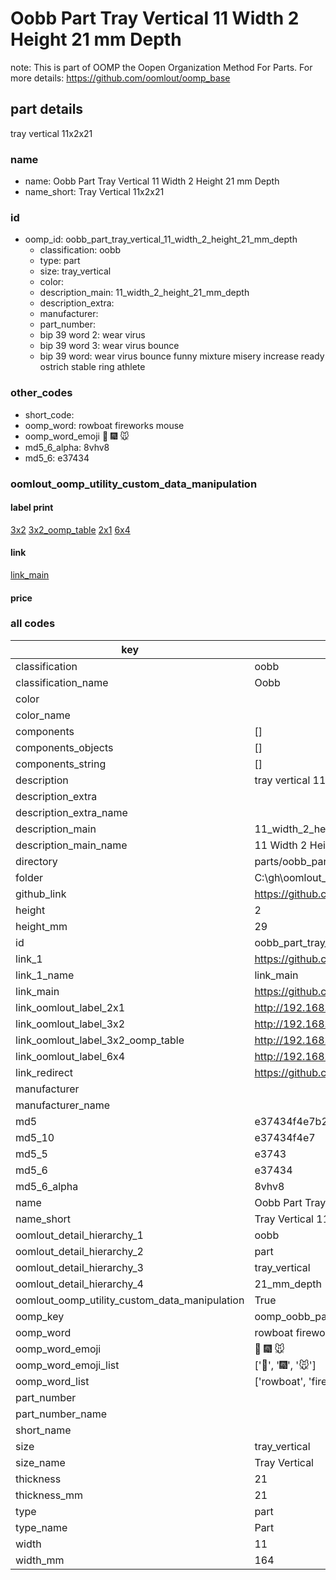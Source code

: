 # Oobb Part Tray Vertical 11 Width 2 Height 21 mm Depth  

note: This is part of OOMP the Oopen Organization Method For Parts. For more details: https://github.com/oomlout/oomp_base

##  part details
  



tray vertical 11x2x21



### name
* name: Oobb Part Tray Vertical 11 Width 2 Height 21 mm Depth
* name_short: Tray Vertical 11x2x21 
### id
* oomp_id: oobb_part_tray_vertical_11_width_2_height_21_mm_depth
  * classification: oobb
  * type: part
  * size: tray_vertical
  * color: 
  * description_main: 11_width_2_height_21_mm_depth
  * description_extra: 
  * manufacturer: 
  * part_number: 
  * bip 39 word 2: wear virus
  * bip 39 word 3: wear virus bounce
  * bip 39 word: wear virus bounce funny mixture misery increase ready ostrich stable ring athlete

### other_codes
* short_code: 
* oomp_word: rowboat fireworks mouse
* oomp_word_emoji :rowboat: :fireworks: :mouse:
* md5_6_alpha: 8vhv8
* md5_6: e37434






### oomlout_oomp_utility_custom_data_manipulation
#### label print
[3x2](http://192.168.1.245:1112/?label=oomp%208vhv8)
[3x2_oomp_table](http://192.168.1.108:1112/?label=oomp%208vhv8)
[2x1](http://192.168.1.242:1112/?label=oomp%208vhv8)
[6x4](http://192.168.1.55:1112/?label=oomp%208vhv8)    

#### link

[link_main](https://github.com/oomlout/oomlout_oobb_version_4_generated_parts/tree/main/navigation_oomp/oobb/part/tray_vertical/11_width_2_height_21_mm_depth/part)                              

#### price







### all codes 
| key | value |  
| --- | --- |  
| classification | oobb |  
| classification_name | Oobb |  
| color |  |  
| color_name |  |  
| components | [] |  
| components_objects | [] |  
| components_string | [] |  
| description | tray vertical 11x2x21 |  
| description_extra |  |  
| description_extra_name |  |  
| description_main | 11_width_2_height_21_mm_depth |  
| description_main_name | 11 Width 2 Height 21 mm Depth |  
| directory | parts/oobb_part_tray_vertical_11_width_2_height_21_mm_depth |  
| folder | C:\gh\oomlout_oobb_version_4_generated_parts\parts\oobb_part_tray_vertical_11_width_2_height_21_mm_depth |  
| github_link | https://github.com/oomlout/oomlout_oomp_part_src/tree/main/parts/oobb_part_tray_vertical_11_width_2_height_21_mm_depth |  
| height | 2 |  
| height_mm | 29 |  
| id | oobb_part_tray_vertical_11_width_2_height_21_mm_depth |  
| link_1 | https://github.com/oomlout/oomlout_oobb_version_4_generated_parts/tree/main/navigation_oomp/oobb/part/tray_vertical/11_width_2_height_21_mm_depth/part |  
| link_1_name | link_main |  
| link_main | https://github.com/oomlout/oomlout_oobb_version_4_generated_parts/tree/main/navigation_oomp/oobb/part/tray_vertical/11_width_2_height_21_mm_depth/part |  
| link_oomlout_label_2x1 | http://192.168.1.242:1112/?label=oomp%208vhv8 |  
| link_oomlout_label_3x2 | http://192.168.1.245:1112/?label=oomp%208vhv8 |  
| link_oomlout_label_3x2_oomp_table | http://192.168.1.108:1112/?label=oomp%208vhv8 |  
| link_oomlout_label_6x4 | http://192.168.1.55:1112/?label=oomp%208vhv8 |  
| link_redirect | https://github.com/oomlout/oomlout_oobb_version_4_generated_parts/tree/main/parts/oobb_tray_vertical_11_02_21 |  
| manufacturer |  |  
| manufacturer_name |  |  
| md5 | e37434f4e7b2ce5636c725e234fd27c3 |  
| md5_10 | e37434f4e7 |  
| md5_5 | e3743 |  
| md5_6 | e37434 |  
| md5_6_alpha | 8vhv8 |  
| name | Oobb Part Tray Vertical 11 Width 2 Height 21 mm Depth |  
| name_short | Tray Vertical 11x2x21  |  
| oomlout_detail_hierarchy_1 | oobb |  
| oomlout_detail_hierarchy_2 | part |  
| oomlout_detail_hierarchy_3 | tray_vertical |  
| oomlout_detail_hierarchy_4 | 21_mm_depth |  
| oomlout_oomp_utility_custom_data_manipulation | True |  
| oomp_key | oomp_oobb_part_tray_vertical_11_width_2_height_21_mm_depth |  
| oomp_word | rowboat fireworks mouse |  
| oomp_word_emoji | :rowboat: :fireworks: :mouse: |  
| oomp_word_emoji_list | [':rowboat:', ':fireworks:', ':mouse:'] |  
| oomp_word_list | ['rowboat', 'fireworks', 'mouse'] |  
| part_number |  |  
| part_number_name |  |  
| short_name |  |  
| size | tray_vertical |  
| size_name | Tray Vertical |  
| thickness | 21 |  
| thickness_mm | 21 |  
| type | part |  
| type_name | Part |  
| width | 11 |  
| width_mm | 164 |  
